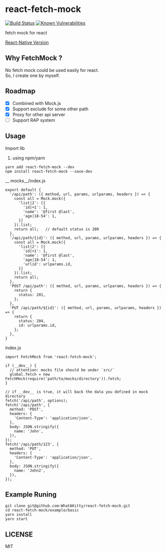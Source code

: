 # react-fetch-mock
[![Build Status](https://travis-ci.org/WhatAKitty/react-fetch-mock.svg?branch=master)](https://travis-ci.org/WhatAKitty/react-fetch-mock)
[![Known Vulnerabilities](https://snyk.io/test/npm/react-fetch-mock/badge.svg)](https://snyk.io/test/npm/react-fetch-mock)

fetch mock for react

[React-Native Version](https://github.com/WhatAKitty/react-native-fetch-mock)

## Why FetchMock ?
No fetch mock could be used easily for react.  
So, I create one by myself.

## Roadmap
- [x] Combined with Mock.js
- [x] Support exclude for some other path
- [x] Proxy for other api server
- [ ] Support RAP system

## Usage

Import lib
1. using npm/yarn
```
yarn add react-fetch-mock --dev
npm install react-fetch-mock --save-dev
```

__ mocks__/index.js
```
export default {
  '/api/path': ({ method, url, params, urlparams, headers }) => {
    const all = Mock.mock({
      'list|2': [{
        'id|+1': 1,
        'name': '@first @last',
        'age|18-54': 1,
      }]
    }).list;
    return all;   // default status is 200
  },
  '/api/path/{id}': ({ method, url, params, urlparams, headers }) => {
    const all = Mock.mock({
      'list|2': [{
        'id|+1': 1,
        'name': '@first @last',
        'age|18-54': 1,
        'urlid': urlparams.id,
      }]
    }).list;
    return all;
  },
  'POST /api/path': ({ method, url, params, urlparams, headers }) => {
    return {
      status: 201,
    };
  },
  'PUT /api/path/${id}': ({ method, url, params, urlparams, headers }) => {
    return {
      status: 204,
      id: urlparams.id,
    };
  },
}
```
index.js
```
import FetchMock from 'react-fetch-mock';

if (__dev__) {
  // attention: mocks file should be under `src/`
  global.fetch = new FetchMock(require('path/to/mocks/directory')).fetch;
}

// if __dev__ is true, it will back the data you defined in mock directory
fetch('/api/path', options);
fetch('/api/path', {
  method: 'POST',
  headers: {
    'Content-Type': 'application/json',
  },
  body: JSON.stringify({
    name: 'John',
  }),
});
fetch('/api/path/123', {
  method: 'PUT',
  headers: {
    'Content-Type': 'application/json',
  },
  body: JSON.stringify({
    name: 'John2',
  }),
});
```

## Example Runing

```
git clone git@github.com:WhatAKitty/react-fetch-mock.git
cd react-fetch-mock/example/basic
yarn install
yarn start
```

## LICENSE

MIT
